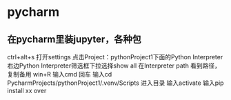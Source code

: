 # pycharm
## 在pycharm里装jupyter，各种包 
ctrl+alt+s 打开settings 
点击Project：pythonProject1下面的Python Interpreter 
右边Python Interpreter筛选框下拉选择show all
在Interpreter path 看到路径，复制备用
win+R 输入cmd 回车
输入cd  PycharmProjects/pythonProject1/.venv/Scripts 进入目录
输入activate
输入pip install xx
over
